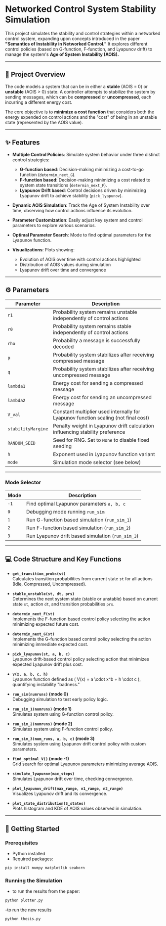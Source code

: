 # Networked Control System Stability Simulation

This project simulates the stability and control strategies within a networked control system, expanding upon concepts introduced in the paper **"Semantics of Instability in Networked Control."** It explores different control policies (based on G-function, F-function, and Lyapunov drift) to manage the system's **Age of System Instability (AOIS).**

---

## 📄 Project Overview

The code models a system that can be in either a **stable** (AOIS = 0) or **unstable** (AOIS > 0) state. A controller attempts to stabilize the system by sending messages, which can be **compressed** or **uncompressed**, each incurring a different energy cost.

The core objective is to **minimize a cost function** that considers both the energy expended on control actions and the "cost" of being in an unstable state (represented by the AOIS value).

---

## ✨ Features

- **Multiple Control Policies**: Simulate system behavior under three distinct control strategies:  
  - **G-function based**: Decision-making minimizing a cost-to-go function (`determin_next_G`).  
  - **F-function based**: Decision-making minimizing a cost related to system state transitions (`determin_next_F`).  
  - **Lyapunov Drift based**: Control decisions driven by minimizing Lyapunov drift to achieve stability (`pick_lyapunov`).  

- **Dynamic AOIS Simulation**: Track the Age of System Instability over time, observing how control actions influence its evolution.

- **Parameter Customization**: Easily adjust key system and control parameters to explore various scenarios.

- **Optimal Parameter Search**: Mode to find optimal parameters for the Lyapunov function.

- **Visualizations**: Plots showing:  
  - Evolution of AOIS over time with control actions highlighted  
  - Distribution of AOIS values during simulation  
  - Lyapunov drift over time and convergence

---

## ⚙️ Parameters

| Parameter         | Description                                                                                      |
|-------------------|--------------------------------------------------------------------------------------------------|
| `r1`              | Probability system remains unstable independently of control actions                             |
| `r0`              | Probability system remains stable independently of control actions                               |
| `rho`             | Probability a message is successfully decoded                                                    |
| `p`               | Probability system stabilizes after receiving compressed message                                 |
| `q`               | Probability system stabilizes after receiving uncompressed message                               |
| `lambda1`         | Energy cost for sending a compressed message                                                    |
| `lambda2`         | Energy cost for sending an uncompressed message                                                 |
| `V_val`           | Constant multiplier used internally for Lyapunov function scaling (not final cost)              |
| `stabilityMargine`| Penalty weight in Lyapunov drift calculation influencing stability preference                    |
| `RANDOM_SEED`     | Seed for RNG. Set to `None` to disable fixed seeding                                            |
| `h`               | Exponent used in Lyapunov function variant                                                     |
| `mode`            | Simulation mode selector (see below)                                                           |

---

### Mode Selector

| Mode | Description                                                  |
|-------|-------------------------------------------------------------|
| `-1`  | Find optimal Lyapunov parameters `a, b, c`                  |
| `0`   | Debugging mode running `run_sim`                            |
| `1`   | Run G-function based simulation (`run_sim_1`)                |
| `2`   | Run F-function based simulation (`run_sim_2`)                |
| `3`   | Run Lyapunov drift based simulation (`run_sim_3`)            |

---

## 💻 Code Structure and Key Functions

- **`get_transition_probs(st)`**  
  Calculates transition probabilities from current state `st` for all actions (Idle, Compressed, Uncompressed).

- **`stable_unstable(st, dt, prs)`**  
  Determines the next system state (stable or unstable) based on current state `st`, action `dt`, and transition probabilities `prs`.

- **`determin_next_F(st)`**  
  Implements the F-function based control policy selecting the action minimizing expected future cost.

- **`determin_next_G(st)`**  
  Implements the G-function based control policy selecting the action minimizing immediate expected cost.

- **`pick_lyapunov(st, a, b, c)`**  
  Lyapunov drift-based control policy selecting action that minimizes expected Lyapunov drift plus cost.

- **`V(x, a, b, c, h)`**  
  Lyapunov function defined as \( V(x) = a \cdot x^b + h \cdot c \), quantifying instability "badness."

- **`run_sim(numruns)` (mode 0)**  
  Debugging simulation to test early policy logic.

- **`run_sim_1(numruns)` (mode 1)**  
  Simulates system using G-function control policy.

- **`run_sim_2(numruns)` (mode 2)**  
  Simulates system using F-function control policy.

- **`run_sim_3(num_runs, a, b, c)` (mode 3)**  
  Simulates system using Lyapunov drift control policy with custom parameters.

- **`find_optimal_V()` (mode -1)**  
  Grid search for optimal Lyapunov parameters minimizing average AOIS.

- **`simulate_lyapunov(max_steps)`**  
  Simulates Lyapunov drift over time, checking convergence.

- **`plot_lyapunov_drift(max_range, n1_range, n2_range)`**  
  Visualizes Lyapunov drift and its convergence.

- **`plot_state_distribution(S_states)`**  
  Plots histogram and KDE of AOIS values observed in simulation.

---

## 🚀 Getting Started

### Prerequisites

- Python installed
- Required packages:

```bash
pip install numpy matplotlib seaborn
```

### Running the Simulation
- to run the results from the paper:
```bash
python plotter.py
```

-to run the new results
```bash
python thesis.py
```